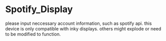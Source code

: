 # Spotify_Display
please input neccessary account information, such as spotify api. this device is only compatible with inky displays. others might explode or need to be modified to function.  
